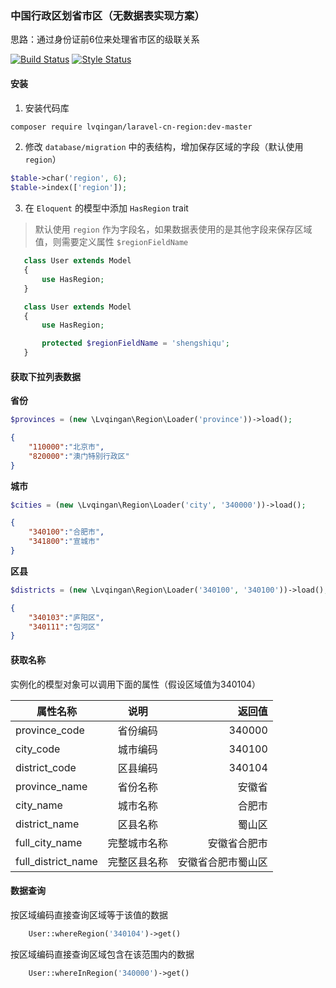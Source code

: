 ### 中国行政区划省市区（无数据表实现方案）

思路：通过身份证前6位来处理省市区的级联关系

[![Build Status](https://api.travis-ci.org/lvqingan/laravel-cn-region.svg?branch=master)](https://travis-ci.org/lvqingan/laravel-cn-region) [![Style Status](https://github.styleci.io/repos/183974432/shield?style=plastic)](https://github.styleci.io/repos/183974432)

#### 安装

1. 安装代码库

```bash
composer require lvqingan/laravel-cn-region:dev-master
```

2. 修改 `database/migration` 中的表结构，增加保存区域的字段（默认使用`region`）

```php
$table->char('region', 6);
$table->index(['region']);
```

3. 在 `Eloquent` 的模型中添加 `HasRegion` trait

> 默认使用 `region` 作为字段名，如果数据表使用的是其他字段来保存区域值，则需要定义属性 `$regionFieldName`

```php
   class User extends Model
   {
       use HasRegion;
   }
```

```php
   class User extends Model
   {
       use HasRegion;

       protected $regionFieldName = 'shengshiqu';
   }
```

#### 获取下拉列表数据

**省份**

```php
$provinces = (new \Lvqingan\Region\Loader('province'))->load();
```

```json
{
    "110000":"北京市",
    "820000":"澳门特别行政区"
}
```

**城市**

```php
$cities = (new \Lvqingan\Region\Loader('city', '340000'))->load();
```

```json
{
    "340100":"合肥市",
    "341800":"宣城市"
}
```

**区县**

```php
$districts = (new \Lvqingan\Region\Loader('340100', '340100'))->load();
```

```json
{
    "340103":"庐阳区",
    "340111":"包河区"
}
```

#### 获取名称

实例化的模型对象可以调用下面的属性（假设区域值为340104）

| 属性名称   |      说明      |  返回值 |
|----------|:-------------:|------:|
| province_code |  省份编码 | 340000 |
| city_code |    城市编码   |   340100 |
| district_code | 区县编码 |    340104 |
| province_name |  省份名称 | 安徽省 |
| city_name |    城市名称   |   合肥市 |
| district_name | 区县名称 |    蜀山区 |
| full_city_name |    完整城市名称   |   安徽省合肥市 |
| full_district_name | 完整区县名称 |    安徽省合肥市蜀山区 |

#### 数据查询

按区域编码直接查询区域等于该值的数据

```php
    User::whereRegion('340104')->get()
```

按区域编码直接查询区域包含在该范围内的数据

```php
    User::whereInRegion('340000')->get()
```
